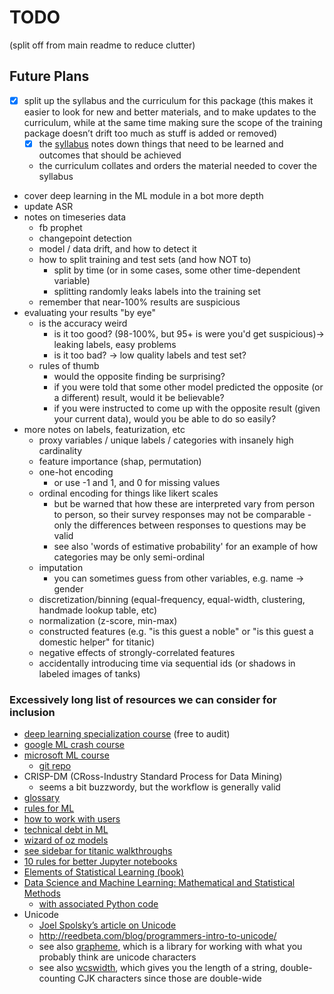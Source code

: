 # TODO

(split off from main readme to reduce clutter)

## Future Plans

* [x] split up the syllabus and the curriculum for this package (this makes it easier to look for new and better
  materials, and to make updates to the curriculum, while at the same time making sure the scope of the training package
  doesn’t drift too much as stuff is added or removed)
  * [x] the [syllabus](syllabus.md) notes down things that need to be learned and outcomes that should be achieved
  * the curriculum collates and orders the material needed to cover the syllabus
* cover deep learning in the ML module in a bot more depth
* update ASR
* notes on timeseries data
  * fb prophet
  * changepoint detection
  * model / data drift, and how to detect it
  * how to split training and test sets (and how NOT to)
    * split by time (or in some cases, some other time-dependent variable)
    * splitting randomly leaks labels into the training set
  * remember that near-100% results are suspicious
* evaluating your results "by eye"
  * is the accuracy weird
    * is it too good? (98-100%, but 95+ is were you'd get suspicious)-> leaking labels, easy problems
    * is it too bad? -> low quality labels and test set?
  * rules of thumb
    * would the opposite finding be surprising?
    * if you were told that some other model predicted the opposite (or a different) result, would it be believable?
    * if you were instructed to come up with the opposite result (given your current data), would you be able to do so
      easily?
* more notes on labels, featurization, etc
  * proxy variables / unique labels / categories with insanely high cardinality
  * feature importance (shap, permutation)
  * one-hot encoding
    * or use -1 and 1, and 0 for missing values
  * ordinal encoding for things like likert scales
    * but be warned that how these are interpreted vary from person to person, so their survey responses may not be
      comparable - only the differences between responses to questions may be valid
    * see also 'words of estimative probability' for an example of how categories may be only semi-ordinal
  * imputation
    * you can sometimes guess from other variables, e.g. name -> gender
  * discretization/binning (equal-frequency, equal-width, clustering, handmade lookup table, etc)
  * normalization (z-score, min-max)
  * constructed features (e.g. "is this guest a noble" or "is this guest a domestic helper" for titanic)
  * negative effects of strongly-correlated features
  * accidentally introducing time via sequential ids (or shadows in labeled images of tanks)

### Excessively long list of resources we can consider for inclusion

* [deep learning specialization course](https://www.deeplearning.ai/deep-learning-specialization/) (free to audit)
* [google ML crash course](https://developers.google.com/machine-learning/crash-course)
* [microsoft ML course](https://microsoft.github.io/ML-For-Beginners/#/)
  * [git repo](https://github.com/microsoft/ML-For-Beginners/blob/main/1-Introduction/1-intro-to-ML/README.md)
* CRISP-DM (CRoss-Industry Standard Process for Data Mining)
  * seems a bit buzzwordy, but the workflow is generally valid
* [glossary](https://developers.google.com/machine-learning/glossary/)
* [rules for ML](https://developers.google.com/machine-learning/guides/rules-of-ml/)
* [how to work with users](https://pair.withgoogle.com/guidebook/)
* [technical debt in ML](https://ai.google/research/pubs/pub43146)
* [wizard of oz models](https://medium.com/google-design/human-centered-machine-learning-a770d10562cd)
* [see sidebar for titanic walkthroughs](https://techdevguide.withgoogle.com/paths/machine-learning/sequence-2/kaggle-competition-titanic/#!)
* [10 rules for better Jupyter notebooks](https://journals.plos.org/ploscompbiol/article?id=10.1371/journal.pcbi.1007007)
* [Elements of Statistical Learning (book)](https://web.stanford.edu/~hastie/Papers/ESLII.pdf)
* [Data Science and Machine Learning: Mathematical and Statistical Methods](https://people.smp.uq.edu.au/DirkKroese/DSML/)
  * [with associated Python code](https://github.com/DSML-book/)
* Unicode
  * [Joel Spolsky’s article on Unicode](https://www.joelonsoftware.com/2003/10/08/the-absolute-minimum-every-software-developer-absolutely-positively-must-know-about-unicode-and-character-sets-no-excuses/)
  * http://reedbeta.com/blog/programmers-intro-to-unicode/
  * see also [grapheme](https://github.com/alvinlindstam/grapheme), which is a library for working with what you
    probably think are unicode characters
  * see also [wcswidth](https://github.com/jquast/wcwidth), which gives you the length of a string, double-counting CJK
    characters since those are double-wide